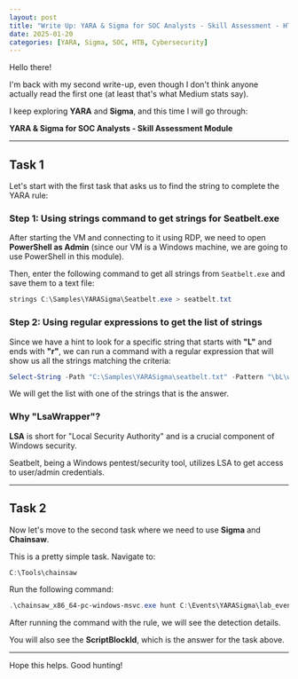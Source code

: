 ```yaml
---
layout: post
title: "Write Up: YARA & Sigma for SOC Analysts - Skill Assessment - HTB Academy"
date: 2025-01-20
categories: [YARA, Sigma, SOC, HTB, Cybersecurity]
---
```


Hello there!

I'm back with my second write-up, even though I don't think anyone actually read the first one (at least that's what Medium stats say).

I keep exploring **YARA** and **Sigma**, and this time I will go through:

**YARA & Sigma for SOC Analysts - Skill Assessment Module**

---

## Task 1

Let's start with the first task that asks us to find the string to complete the YARA rule:

### Step 1: Using strings command to get strings for Seatbelt.exe

After starting the VM and connecting to it using RDP, we need to open **PowerShell as Admin** (since our VM is a Windows machine, we are going to use PowerShell in this module).

Then, enter the following command to get all strings from `Seatbelt.exe` and save them to a text file:

```powershell
strings C:\Samples\YARASigma\Seatbelt.exe > seatbelt.txt
```

### Step 2: Using regular expressions to get the list of strings

Since we have a hint to look for a specific string that starts with **"L"** and ends with **"r"**, we can run a command with a regular expression that will show us all the strings matching the criteria:

```powershell
Select-String -Path "C:\Samples\YARASigma\seatbelt.txt" -Pattern "\bL\w*r\b" -AllMatches | ForEach-Object { $_.Matches } | ForEach-Object { $_.Value }
```

We will get the list with one of the strings that is the answer.

### Why "LsaWrapper"?

**LSA** is short for "Local Security Authority" and is a crucial component of Windows security.

Seatbelt, being a Windows pentest/security tool, utilizes LSA to get access to user/admin credentials.

---

## Task 2

Now let's move to the second task where we need to use **Sigma** and **Chainsaw**.

This is a pretty simple task. Navigate to:

```powershell
C:\Tools\chainsaw
```

Run the following command:

```powershell
.\chainsaw_x86_64-pc-windows-msvc.exe hunt C:\Events\YARASigma\lab_events_6.evtx -s C:\Tools\chainsaw\sigma\rules\windows\powershell\powershell_script\posh_ps_susp_win32_shadowcopy.yml --mapping .\mappings\sigma-event-logs-all.yml
```

After running the command with the rule, we will see the detection details.

You will also see the **ScriptBlockId**, which is the answer for the task above.

---

Hope this helps. Good hunting!

